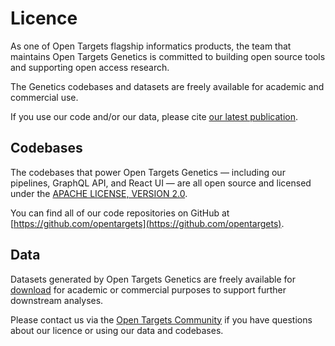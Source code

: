 # Licence

As one of Open Targets flagship informatics products, the team that maintains Open Targets Genetics is committed to building open source tools and supporting open access research.&#x20;

The Genetics codebases and datasets are freely available for academic and commercial use.&#x20;

If you use our code and/or our data, please cite [our latest publication](citation.md#latest-publication).&#x20;

## **Codebases**

The codebases that power Open Targets Genetics — including our pipelines, GraphQL API, and React UI — are all open source and licensed under the [APACHE LICENSE, VERSION 2.0](https://www.apache.org/licenses/LICENSE-2.0).

You can find all of our code repositories on GitHub at [https://github.com/opentargets](https://github.com/opentargets).

## **Data**

Datasets generated by Open Targets Genetics are freely available for [download](data-access/data-download.md) for academic or commercial purposes to support further downstream analyses.&#x20;

Please contact us via the [Open Targets Community](https://community.opentargets.org/) if you have questions about our licence or using our data and codebases.
